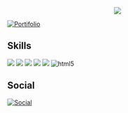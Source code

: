 <div align="center">
    <img src="https://readme-typing-svg.herokuapp.com/?font=Righteous&size=35&center=true&vCenter=true&width=500&height=70&duration=4000&lines=Hi+There!+👋;+I'm+João+Ropke!;" />
</div>

[![Portifolio](https://img.shields.io/badge/My+Personal+Web+Site-000000?style=for-the-badge&logo=About.me&logoColor=white)](https://personal-web-site-beta.vercel.app/)



## Skills

<div style="display: inline_block">

<img  src="https://img.shields.io/badge/Java-ED8B00?style=for-the-badge&logo=openjdk&logoColor=white"/>
<img  src="https://img.shields.io/badge/JavaScript-F7DF1E?style=for-the-badge&logo=javascript&logoColor=black"/>
<img  src="https://img.shields.io/badge/Python-3776AB?style=for-the-badge&logo=python&logoColor=white"/>

<img  src="https://img.shields.io/badge/HTML5-E34F26?style=for-the-badge&logo=html5&logoColor=white"/>
<img  src="https://img.shields.io/badge/CSS3-1572B6?style=for-the-badge&logo=css3&logoColor=white"/> 

<img alt="html5" src="https://img.shields.io/badge/MySQL-00000F?style=for-the-badge&logo=mysql&logoColor=white"/>

</div>

## Social

[![Social](https://img.shields.io/badge/LinkedIn-0077B5?style=for-the-badge&logo=linkedin&logoColor=white)](https://www.linkedin.com/in/jo%C3%A3oguilhermeropke/)
